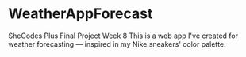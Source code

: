 # WeatherAppForecast
SheCodes Plus Final Project Week 8
This is a web app I've created for weather forecasting — inspired in my Nike sneakers' color palette. 
